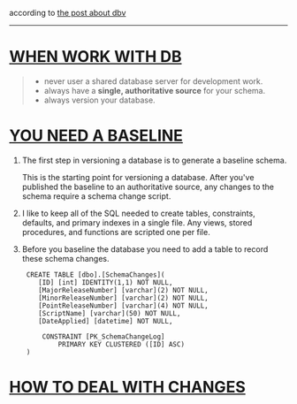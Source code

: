 according to [the post about dbv](https://blog.codinghorror.com/get-your-database-under-version-control/ "get your database under version control")

***

# [WHEN WORK WITH DB](https://odetocode.com/blogs/scott/archive/2008/01/30/three-rules-for-database-work.aspx) #
> * never user a shared database server for development work.
> * always have a **single, authoritative source** for your schema.
> * always version your database.

# [YOU NEED A BASELINE](https://odetocode.com/blogs/scott/archive/2008/01/31/versioning-databases-the-baseline.aspx) #
1. The first step in versioning a database is to generate a baseline schema. 

	This is the starting point for versioning a database. After you've published the baseline to an authoritative source, any changes to the schema require a schema change script.
	
2. I like to keep all of the SQL needed to create tables, constraints, defaults, and primary indexes in a single file. Any views, stored procedures, and functions are scripted one per file.

3. Before you baseline the database you need to add a table to record these schema changes.
		
		CREATE TABLE [dbo].[SchemaChanges](
		   [ID] [int] IDENTITY(1,1) NOT NULL,
		   [MajorReleaseNumber] [varchar](2) NOT NULL,
		   [MinorReleaseNumber] [varchar](2) NOT NULL,
		   [PointReleaseNumber] [varchar](4) NOT NULL,
		   [ScriptName] [varchar](50) NOT NULL,
		   [DateApplied] [datetime] NOT NULL,

		    CONSTRAINT [PK_SchemaChangeLog] 
		        PRIMARY KEY CLUSTERED ([ID] ASC)
		)

# [HOW TO DEAL WITH CHANGES](https://odetocode.com/blogs/scott/archive/2008/02/02/versioning-databases-change-scripts.aspx) #
